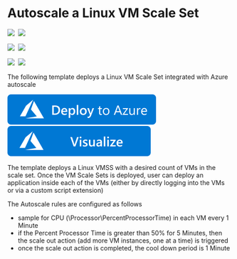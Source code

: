 # Autoscale a Linux VM Scale Set

<IMG SRC="https://azurequickstartsservice.blob.core.windows.net/badges/201-vmss-ubuntu-autoscale/PublicLastTestDate.svg" />&nbsp;
<IMG SRC="https://azurequickstartsservice.blob.core.windows.net/badges/201-vmss-ubuntu-autoscale/PublicDeployment.svg" />&nbsp;

<IMG SRC="https://azurequickstartsservice.blob.core.windows.net/badges/201-vmss-ubuntu-autoscale/FairfaxLastTestDate.svg" />&nbsp;
<IMG SRC="https://azurequickstartsservice.blob.core.windows.net/badges/201-vmss-ubuntu-autoscale/FairfaxDeployment.svg" />&nbsp;

<IMG SRC="https://azurequickstartsservice.blob.core.windows.net/badges/201-vmss-ubuntu-autoscale/BestPracticeResult.svg" />&nbsp;
<IMG SRC="https://azurequickstartsservice.blob.core.windows.net/badges/201-vmss-ubuntu-autoscale/CredScanResult.svg" />&nbsp;

The following template deploys a Linux VM Scale Set integrated with Azure autoscale

<a href="https://portal.azure.com/#create/Microsoft.Template/uri/https%3A%2F%2Fraw.githubusercontent.com%2FAzure%2Fazure-quickstart-templates%2Fmaster%2F201-vmss-ubuntu-autoscale%2Fazuredeploy.json" target="_blank">
    <img src="https://raw.githubusercontent.com/Azure/azure-quickstart-templates/master/1-CONTRIBUTION-GUIDE/images/deploytoazure.svg?sanitize=true"/>
</a>
<a href="http://armviz.io/#/?load=https%3A%2F%2Fraw.githubusercontent.com%2FAzure%2Fazure-quickstart-templates%2Fmaster%2F201-vmss-ubuntu-autoscale%2Fazuredeploy.json" target="_blank">
    <img src="https://raw.githubusercontent.com/Azure/azure-quickstart-templates/master/1-CONTRIBUTION-GUIDE/images/visualizebutton.svg?sanitize=true"/>
</a>

The template deploys a Linux VMSS with a desired count of VMs in the scale set. Once the VM Scale Sets is deployed, user can deploy an application inside each of the VMs (either by directly logging into the VMs or via a custom script extension)

The Autoscale rules are configured as follows

- sample for CPU (\\Processor\\PercentProcessorTime) in each VM every 1 Minute
- if the Percent Processor Time is greater than 50% for 5 Minutes, then the scale out action (add more VM instances, one at a time) is triggered
- once the scale out action is completed, the cool down period is 1 Minute

